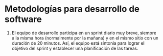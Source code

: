 # Metodologías para desarrollo de software

1. El equipo de desarrollo participa en un sprint diario muy breve, siempre a la misma hora (normalmente por la mañana) y en el mismo sitio con un duración de 20 minutos. Así, el equipo está sintonia para lograr el objetivo del sprint y establecer una planificación de las tareas. 